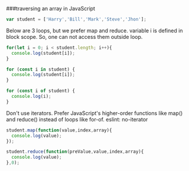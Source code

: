 
###traversing an array in JavaScript

```js
var student = ['Harry','Bill','Mark','Steve','Jhon'];
```

Below are 3 loops, but we prefer map and reduce.
variable i is defined in block scope. So, one can not access them outside loop.

```js
for(let i = 0; i < student.length; i++){
  console.log(student[i]);
}

for (const i in student) {
  console.log(student[i]);
}

for (const i of student) {
  console.log(i);
}
```

Don't use iterators. Prefer JavaScript's higher-order functions like map() and reduce()
instead of loops like for-of. eslint: no-iterator

```js
student.map(function(value,index,array){
  console.log(value);
});

student.reduce(function(preValue,value,index,array){
  console.log(value);
},0);
```
